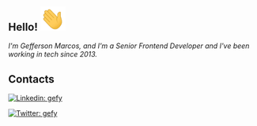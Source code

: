 
<h2>
  Hello! <img src="https://raw.githubusercontent.com/wdtamagi/wdtamagi/main/hand.gif" width="50">
</h2>

<p>
  <em>
  I'm Gefferson Marcos, and I'm a Senior Frontend Developer and I've been working in tech since 2013. 
  </em>
</p>

##  Contacts

[![Linkedin: gefy](https://img.shields.io/badge/gefferson--marcos-FE5F55?style=flat-square&logo=Linkedin&logoColor=fafafa&link=https://www.linkedin.com/in/geffersonmarcos/)](https://www.linkedin.com/in/geffersonmarcos/)

[![Twitter: gefy](https://img.shields.io/badge/gefy--marcos-FE5F55?style=flat-square&logo=Twitter&logoColor=fafafa&link=https://www.linkedin.com/in/geffersonmarcos/)](https://www.linkedin.com/in/geffersonmarcos/)
